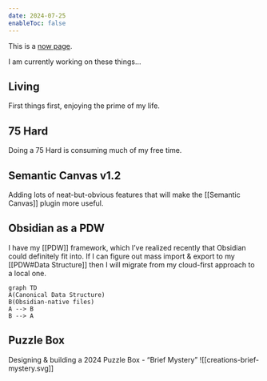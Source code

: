```yaml
---
date: 2024-07-25
enableToc: false
---
```

This is a [now page](https://sive.rs/nowff).

I am currently working on these things…
## Living
First things first, enjoying the prime of my life.
## 75 Hard
Doing a 75 Hard is consuming much of my free time.
## Semantic Canvas v1.2
Adding lots of neat-but-obvious features that will make the [[Semantic Canvas]] plugin more useful. 
## Obsidian as a PDW
I have my [[PDW]] framework, which I’ve realized recently that Obsidian could definitely fit into. If I can figure out mass import & export to my [[PDW#Data Structure]] then I will migrate from my cloud-first approach to a local one. 
```mermaid
graph TD
A(Canonical Data Structure)
B(Obsidian-native files)
A --> B
B --> A
```
## Puzzle Box
Designing & building a 2024 Puzzle Box - “Brief Mystery”
![[creations-brief-mystery.svg]]
